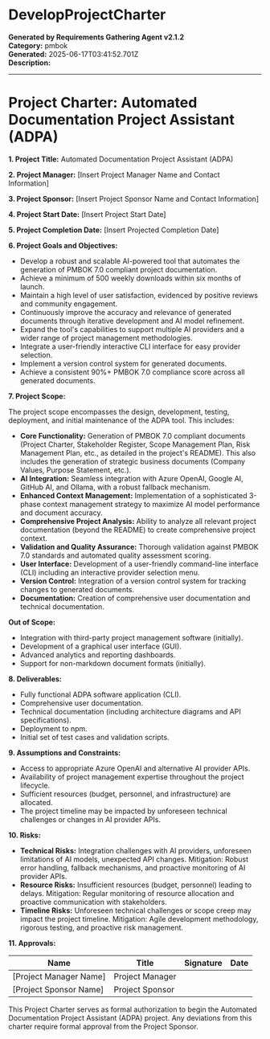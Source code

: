 # DevelopProjectCharter

**Generated by Requirements Gathering Agent v2.1.2**  
**Category:** pmbok  
**Generated:** 2025-06-17T03:41:52.701Z  
**Description:** 

---

# Project Charter: Automated Documentation Project Assistant (ADPA)

**1. Project Title:** Automated Documentation Project Assistant (ADPA)

**2. Project Manager:**  [Insert Project Manager Name and Contact Information]

**3. Project Sponsor:** [Insert Project Sponsor Name and Contact Information]

**4. Project Start Date:** [Insert Project Start Date]

**5. Project Completion Date:** [Insert Projected Completion Date]

**6. Project Goals and Objectives:**

* Develop a robust and scalable AI-powered tool that automates the generation of PMBOK 7.0 compliant project documentation.
* Achieve a minimum of 500 weekly downloads within six months of launch.
* Maintain a high level of user satisfaction, evidenced by positive reviews and community engagement.
* Continuously improve the accuracy and relevance of generated documents through iterative development and AI model refinement.
* Expand the tool's capabilities to support multiple AI providers and a wider range of project management methodologies.
* Integrate a user-friendly interactive CLI interface for easy provider selection.
* Implement a version control system for generated documents.
* Achieve a consistent 90%+ PMBOK 7.0 compliance score across all generated documents.

**7. Project Scope:**

The project scope encompasses the design, development, testing, deployment, and initial maintenance of the ADPA tool.  This includes:

* **Core Functionality:** Generation of PMBOK 7.0 compliant documents (Project Charter, Stakeholder Register, Scope Management Plan, Risk Management Plan, etc., as detailed in the project's README).  This also includes the generation of strategic business documents (Company Values, Purpose Statement, etc.).
* **AI Integration:** Seamless integration with Azure OpenAI, Google AI, GitHub AI, and Ollama, with a robust fallback mechanism.
* **Enhanced Context Management:**  Implementation of a sophisticated 3-phase context management strategy to maximize AI model performance and document accuracy.
* **Comprehensive Project Analysis:**  Ability to analyze all relevant project documentation (beyond the README) to create comprehensive project context.
* **Validation and Quality Assurance:**  Thorough validation against PMBOK 7.0 standards and automated quality assessment scoring.
* **User Interface:** Development of a user-friendly command-line interface (CLI) including an interactive provider selection menu.
* **Version Control:** Integration of a version control system for tracking changes to generated documents.
* **Documentation:** Creation of comprehensive user documentation and technical documentation.


**Out of Scope:**

* Integration with third-party project management software (initially).
* Development of a graphical user interface (GUI).
* Advanced analytics and reporting dashboards.
* Support for non-markdown document formats (initially).

**8. Deliverables:**

* Fully functional ADPA software application (CLI).
* Comprehensive user documentation.
* Technical documentation (including architecture diagrams and API specifications).
* Deployment to npm.
* Initial set of test cases and validation scripts.

**9. Assumptions and Constraints:**

* Access to appropriate Azure OpenAI and alternative AI provider APIs.
* Availability of project management expertise throughout the project lifecycle.
* Sufficient resources (budget, personnel, and infrastructure) are allocated.
* The project timeline may be impacted by unforeseen technical challenges or changes in AI provider APIs.

**10. Risks:**

* **Technical Risks:**  Integration challenges with AI providers, unforeseen limitations of AI models, unexpected API changes. Mitigation: Robust error handling, fallback mechanisms, and proactive monitoring of AI provider APIs.
* **Resource Risks:**  Insufficient resources (budget, personnel) leading to delays. Mitigation: Regular monitoring of resource allocation and proactive communication with stakeholders.
* **Timeline Risks:**  Unforeseen technical challenges or scope creep may impact the project timeline. Mitigation: Agile development methodology, rigorous testing, and proactive risk management.

**11. Approvals:**

| Name                     | Title                      | Signature                 | Date       |
|--------------------------|---------------------------|---------------------------|------------|
| [Project Manager Name]   | Project Manager            |                           |            |
| [Project Sponsor Name]  | Project Sponsor           |                           |            |


This Project Charter serves as formal authorization to begin the Automated Documentation Project Assistant (ADPA) project.  Any deviations from this charter require formal approval from the Project Sponsor.
